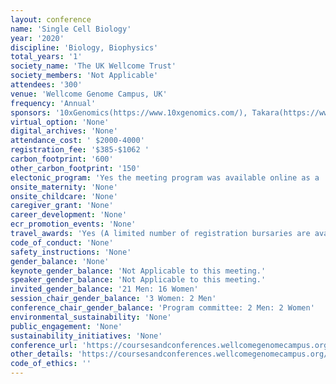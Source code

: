 ```yaml
---
layout: conference 
name: 'Single Cell Biology'
year: '2020'
discipline: 'Biology, Biophysics'
total_years: '1'
society_name: 'The UK Wellcome Trust'
society_members: 'Not Applicable'
attendees: '300'
venue: 'Wellcome Genome Campus, UK'
frequency: 'Annual'
sponsors: '10xGenomics(https://www.10xgenomics.com/), Takara(https://www.takarabio.com/), PArtek(https://www.partek.com/), sptlabtech(https://www.sptlabtech.com/), dolomitebio(https://www.dolomite-bio.com/), biotechne(https://www.bio-techne.com/), Cytena(https://www.cytena.com/home.html)'
virtual_option: 'None'
digital_archives: 'None'
attendance_cost: ' $2000-4000'
registration_fee: '$385-$1062 '
carbon_footprint: '600'
other_carbon_footprint: '150'
electonic_program: 'Yes the meeting program was available online as a .pdf file.'
onsite_maternity: 'None'
onsite_childcare: 'None'
caregiver_grant: 'None'
career_development: 'None'
ecr_promotion_events: 'None'
travel_awards: 'Yes (A limited number of registration bursaries are available for PhD students to attend this conference (up to 50percent of the standard registration fee) from Wellcome Genome Campus Scientific Conferences.)'
code_of_conduct: 'None'
safety_instructions: 'None'
gender_balance: 'None'
keynote_gender_balance: 'Not Applicable to this meeting.'
speaker_gender_balance: 'Not Applicable to this meeting.'
invited_gender_balance: '21 Men: 16 Women'
session_chair_gender_balance: '3 Women: 2 Men'
conference_chair_gender_balance: 'Program committee: 2 Men: 2 Women'
environmental_sustainability: 'None'
public_engagement: 'None'
sustainability_initiatives: 'None'
conference_url: 'https://coursesandconferences.wellcomegenomecampus.org/our-events/single-cell-biology-2020/'
other_details: 'https://coursesandconferences.wellcomegenomecampus.org/wp-content/uploads/2020/02/SCB-Programme.pdf'
code_of_ethics: ''
---
```

